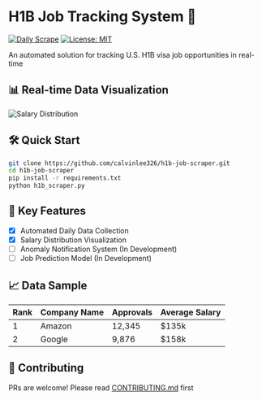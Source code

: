 # H1B Job Tracking System 🚀

[![Daily Scrape](https://github.com/calvinlee326/h1b-job-scraper/actions/workflows/daily-scrape.yml/badge.svg)](https://github.com/calvinlee326/h1b-job-scraper/actions)
[![License: MIT](https://img.shields.io/badge/License-MIT-yellow.svg)](https://opensource.org/licenses/MIT)

An automated solution for tracking U.S. H1B visa job opportunities in real-time

## 📊 Real-time Data Visualization
![Salary Distribution](h1b-job-scraper/salary_distribution.png)

## 🛠️ Quick Start
```bash
git clone https://github.com/calvinlee326/h1b-job-scraper.git
cd h1b-job-scraper
pip install -r requirements.txt
python h1b_scraper.py
```

## 🌟 Key Features
- [x] Automated Daily Data Collection
- [x] Salary Distribution Visualization
- [ ] Anomaly Notification System (In Development)
- [ ] Job Prediction Model (In Development)

## 📈 Data Sample
| Rank | Company Name | Approvals | Average Salary |
|------|--------------|-----------|----------------|
| 1 | Amazon | 12,345 | $135k |
| 2 | Google | 9,876 | $158k |

## 🤝 Contributing
PRs are welcome! Please read [CONTRIBUTING.md](CONTRIBUTING.md) first